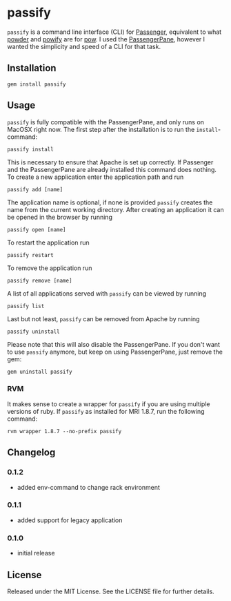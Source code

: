 # passify
`passify` is a command line interface (CLI) for [Passenger](http://www.modrails.com/), equivalent to what [powder](https://github.com/Rodreegez/powder) and [powify](https://github.com/sethvargo/powify) are for [pow](http://pow.cx/). I used the [PassengerPane](https://github.com/Fingertips/passengerpane), however I wanted the simplicity and speed of a CLI for that task.

## Installation
    gem install passify

## Usage
`passify` is fully compatible with the PassengerPane, and only runs on MacOSX right now. The first step after the installation is to run the `install`-command:

    passify install

This is necessary to ensure that Apache is set up correctly. If Passenger and the PassengerPane are already installed this command does nothing. To create a new application enter the application path and run

    passify add [name]

The application name is optional, if none is provided `passify` creates the name from the current working directory. After creating an application it can be opened in the browser by running

    passify open [name]

To restart the application run

    passify restart

To remove the application run

    passify remove [name]

A list of all applications served with `passify` can be viewed by running

    passify list

Last but not least, `passify` can be removed from Apache by running

    passify uninstall

Please note that this will also disable the PassengerPane. If you don't want to use `passify` anymore, but keep on using PassengerPane, just remove the gem:

    gem uninstall passify

### RVM
It makes sense to create a wrapper for `passify` if you are using multiple versions of ruby. If `passify` as installed for MRI 1.8.7, run the following command:

    rvm wrapper 1.8.7 --no-prefix passify

## Changelog
### 0.1.2
* added env-command to change rack environment

### 0.1.1
* added support for legacy application

### 0.1.0
* initial release

## License
Released under the MIT License. See the LICENSE file for further details.